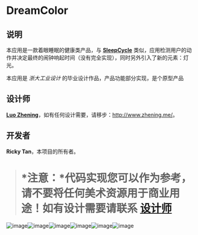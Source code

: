 # DreamColor
## 说明
本应用是一款着眼睡眠的健康类产品，与 **[SleepCycle]()** 类似，应用检测用户的动作并决定最终的闹钟响起时间（没有完全实现），同时另外引入了新的元素：灯光。

本应用是 *浙大工业设计* 的毕业设计作品，产品功能部分实现，是个原型产品

## 设计师
**[Luo Zhening](http://www.zhening.me/)**，如有任何设计需要，请移步：<http://www.zhening.me/>。

## 开发者
**Ricky Tan**，本项目的所有者。

> # *注意：*代码实现您可以作为参考，请不要将任何美术资源用于商业用途！如有设计需要请联系 [设计师](http://www.zhening.me/)

![image](./Screenshot/dreamcolor0.gif)![image](./Screenshot/dreamcolor1.gif)![image](./Screenshot/dreamcolor2.gif)![image](./Screenshot/dreamcolor3.gif)![image](./Screenshot/dreamcolor4.gif)![image](./Screenshot/dreamcolor5.gif)